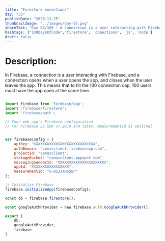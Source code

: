 ```yaml
---
title: "Firestore conections"
day: "55"
publishDate: "2020-11-25"
thumbnailImage: "../images/day-55.png"
shareText: "Day 55/100 : A connection is a user interacting with Firebase"
hashtags: ["100DaysOfCode",'firestore', 'conections', 'js', 'node']
draft: false
---
```


# Description:
In Firebase, a connection is a user interacting with Firebase, and a connection opens when a user opens the app, and closes when the user leaves the app. This means that to hit the 100 connection cap, 100 users must have the app open at the same time.

```js

import firebase from 'firebase/app';
import 'firebase/firestore';
import 'firebase/auth';

// Your web app's Firebase configuration
// For Firebase JS SDK v7.20.0 and later, measurementId is optional


var firebaseConfig = {
    apiKey: "XXXXXXXXXXXXXXXXXXXXXXXXXXXX",
    authDomain: "cemasclient.firebaseapp.com",
    projectId: "cemasclient",
    storageBucket: "cemasclient.appspot.com",
    messagingSenderId: "XXXXXXXXXXXXXXXXXXXXXX",
    appId: "XXXXXXXXXXXXXXXXX",
    measurementId: "G-Q13JXH5S0P"
};

// Initialize Firebase
firebase.initializeApp(firebaseConfig);

const db = firebase.firestore();

const googleAuthProvider = new firebase.auth.GoogleAuthProvider();

export {
    db,
    googleAuthProvider,
    firebase
}
```
